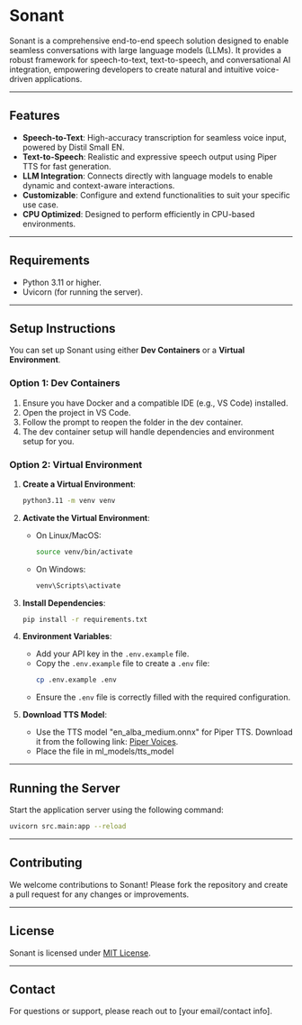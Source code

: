 # Sonant

Sonant is a comprehensive end-to-end speech solution designed to enable seamless conversations with large language models (LLMs). It provides a robust framework for speech-to-text, text-to-speech, and conversational AI integration, empowering developers to create natural and intuitive voice-driven applications.

---

## Features
- **Speech-to-Text**: High-accuracy transcription for seamless voice input, powered by Distil Small EN.
- **Text-to-Speech**: Realistic and expressive speech output using Piper TTS for fast generation.
- **LLM Integration**: Connects directly with language models to enable dynamic and context-aware interactions.
- **Customizable**: Configure and extend functionalities to suit your specific use case.
- **CPU Optimized**: Designed to perform efficiently in CPU-based environments.

---

## Requirements
- Python 3.11 or higher.
- Uvicorn (for running the server).

---

## Setup Instructions
You can set up Sonant using either **Dev Containers** or a **Virtual Environment**.

### Option 1: Dev Containers
1. Ensure you have Docker and a compatible IDE (e.g., VS Code) installed.
2. Open the project in VS Code.
3. Follow the prompt to reopen the folder in the dev container.
4. The dev container setup will handle dependencies and environment setup for you.

### Option 2: Virtual Environment
1. **Create a Virtual Environment**:
   ```bash
   python3.11 -m venv venv
   ```
2. **Activate the Virtual Environment**:
   - On Linux/MacOS:
     ```bash
     source venv/bin/activate
     ```
   - On Windows:
     ```cmd
     venv\Scripts\activate
     ```
3. **Install Dependencies**:
   ```bash
   pip install -r requirements.txt
   ```
4. **Environment Variables**:
   - Add your API key in the `.env.example` file.
   - Copy the `.env.example` file to create a `.env` file:
     ```bash
     cp .env.example .env
     ```
   - Ensure the `.env` file is correctly filled with the required configuration.

5. **Download TTS Model**:
   - Use the TTS model "en_alba_medium.onnx" for Piper TTS. Download it from the following link: [Piper Voices](https://github.com/rhasspy/piper/blob/master/VOICES.md).
   - Place the file in ml_models/tts_model

---

## Running the Server
Start the application server using the following command:
```bash
uvicorn src.main:app --reload
```

---

## Contributing
We welcome contributions to Sonant! Please fork the repository and create a pull request for any changes or improvements.

---

## License
Sonant is licensed under [MIT License](LICENSE).

---

## Contact
For questions or support, please reach out to [your email/contact info].

